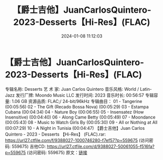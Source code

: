 ﻿---
title: 【爵士吉他】JuanCarlosQuintero-2023-Desserts【Hi-Res】(FLAC)
date: 2024-01-08 11:12:03
categories: 古典音乐、新世纪、纯音雅乐
tags: 纯音雅乐
---
# 【爵士吉他】JuanCarlosQuintero-2023-Desserts【Hi-Res】(FLAC)

专辑名称: Desserts
艺 术 家: Juan Carlos Quintero
音乐风格: World / Latin-Jazz
发行厂牌: Moondo Music LLC
发行时间: 2023
音乐时长: 00:56:57
专辑容量: 1.06 GB
资源品质: FLAC;/ 24-bit/96kHz
专辑曲目：
01 - Tangerine (00:05:56)
02 - The Gift (Recado Bossa Nova) (00:05:29)
03 - Estampa Cubana (00:04:34)
04 - Nature Boy (00:06:55)
05 - Insensatez (How Insensitive) (00:04:40)
06 - Along Came Betty (00:05:49)
07 - Moondance (00:05:43)
08 - Music to Watch Girls By (00:05:30)
09 - All or Nothing at All (00:07:29)
10 - A Night in Tunisia (00:04:47)
【爵士吉他】Juan Carlos Quintero - 2023 - Desserts 【Hi-Res】
(FLAC).rar: https://url27.ctfile.com/f/9388027-1000746280-f7ef57?p=559675
(访问密码: 559675)
吉他CD: https://url27.ctfile.com/d/9388027-50061055-f516fa?p=559675
(访问密码: 559675)
原文：[链接](https://blog.sina.com.cn/s/blog_1647c7e760103144l.html)